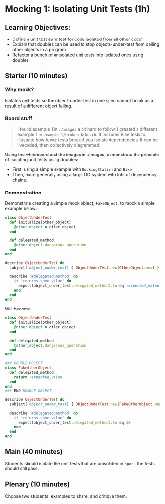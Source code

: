 # Mocking 1: Isolating Unit Tests (1h)

## Learning Objectives:

- Define a unit test as 'a test for code isolated from all other code'
- Explain that doubles can be used to stop objects-under-test from calling other objects in a program
- Refactor a bunch of unisolated unit tests into isolated ones using doubles

## Starter (10 minutes)

### Why mock?

Isolates unit tests so the object-under-test in one spec cannot break as a result of a different object failing.

### Board stuff

> I found example 1 in `./images` a bit hard to follow.  I created a different example 1 in `example_1/broken_bike.rb`.  It includes Bike tests to illustrate how fewer tests break if you isolate dependencies.  It can be livecoded, then collectively diagrammed.

Using the whiteboard and the images in ./images, demonstrate the principle of isolating unit tests using doubles:

- First, using a simple example with `DockingStation` and `Bike`
- Then, more generally using a large OO system with lots of dependency chains.

### Demonstration

Demonstrate creating a simple mock object, `FakeObject`, to mock a simple example below:

```ruby
class ObjectUnderTest
  def initialize(other_object)
    @other_object = other_object
  end

  def delegated_method
    @other_object.dangerous_operation
  end
end

describe ObjectUnderTest do
  subject(:object_under_test) { ObjectUnderTest.new(OtherObject.new) }

  describe '#delegated_method' do
    it 'returns some value' do
      expect(object_under_test.delegated_method).to eq :expected_value
    end
  end
end
```

Will become

```ruby
class ObjectUnderTest
  def initialize(other_object)
    @other_object = other_object
  end

  def delegated_method
    @other_object.dangerous_operation
  end
end

### DOUBLE OBJECT
class FakeOtherObject
  def delegated_method
    return :expected_value
  end
end
### END DOUBLE OBJECT

describe ObjectUnderTest do
  subject(:object_under_test) { ObjectUnderTest.new(FakeOtherObject.new) }

  describe '#delegated_method' do
    it 'returns some value' do
      expect(object_under_test.delegated_method).to eq 10
    end
  end
end
```

## Main (40 minutes)

Students should isolate the unit tests that are unisolated in `spec`. The tests should still pass.

## Plenary (10 minutes)

Choose two students' examples to share, and critique them.